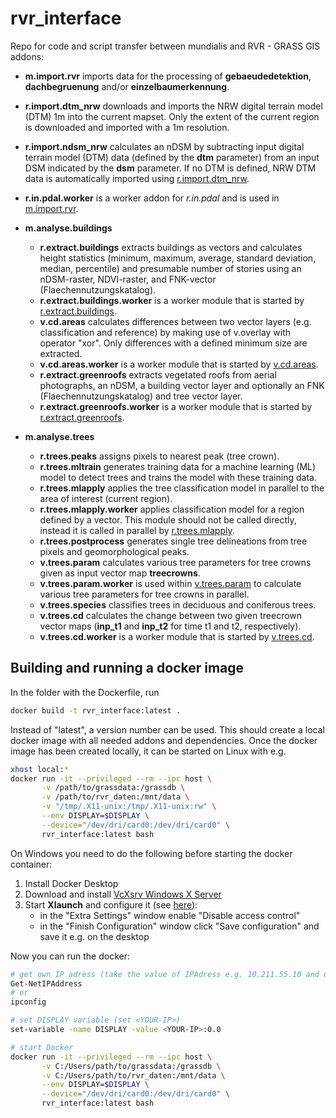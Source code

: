 # rvr_interface

Repo for code and script transfer between mundialis and RVR - GRASS GIS addons:

- **m.import.rvr** imports data for the processing of <b>gebaeudedetektion</b>,
  <b>dachbegruenung</b> and/or <b>einzelbaumerkennung</b>.

- **r.import.dtm_nrw** downloads and imports the NRW digital terrain model
  (DTM) 1m into the current mapset. Only the extent of the current region is
  downloaded and imported with a 1m resolution.

- **r.import.ndsm_nrw** calculates an nDSM by subtracting input digital terrain
  model (DTM) data (defined by the <b>dtm</b> parameter) from an input DSM
  indicated by the <b>dsm</b> parameter. If no DTM is defined, NRW DTM data
  is automatically imported using <a href="grass-gis-addons/r.import.dtm_nrw/r.import.dtm_nrw.html">r.import.dtm_nrw</a>.

- **r.in.pdal.worker** is a worker addon for <em>r.in.pdal</em> and is used in
  <a href="grass-gis-addons/m.import.rvr/m.import.rvr.html">m.import.rvr</a>.

- **m.analyse.buildings**

  - **r.extract.buildings** extracts buildings as vectors and calculates height
    statistics (minimum, maximum, average, standard deviation, median,
    percentile) and presumable number of stories using an nDSM-raster,
    NDVI-raster, and FNK-vector (Flaechennutzungskatalog).
  - **r.extract.buildings.worker** is a worker module that is started by
    <a href="grass-gis-addons/m.analyse.buildings/r.extract.buildings/r.extract.buildings.html">r.extract.buildings</a>.
  - **v.cd.areas** calculates differences between two vector layers
    (e.g. classification and reference) by making use of v.overlay with operator
    "xor". Only differences with a defined minimum size are extracted.
  - **v.cd.areas.worker** is a worker module that is started by
    <a href="grass-gis-addons/m.analyse.buildings/v.cd.areas/v.cd.areas.html">v.cd.areas</a>.
  - **r.extract.greenroofs** extracts vegetated roofs from aerial photographs,
    an nDSM, a building vector layer and optionally an FNK
    (Flaechennutzungskatalog) and tree vector layer.
  - **r.extract.greenroofs.worker** is a worker module that is started by
    <a href="grass-gis-addons/m.analyse.buildings/r.extract.greenroofs/r.extract.greenroofs.html">r.extract.greenroofs</a>.

- **m.analyse.trees**

  - **r.trees.peaks** assigns pixels to nearest peak (tree crown).
  - **r.trees.mltrain** generates training data for a machine learning (ML)
    model to detect trees and trains the model with these training data.
  - **r.trees.mlapply** applies the tree classification model
    in parallel to the area of interest (current region).
  - **r.trees.mlapply.worker** applies classification model for a region
    defined by a vector. This module should not be called directly, instead
    it is called in parallel by <a href="grass-gis-addons/m.analyse.trees/r.trees.mlapply/r.trees.mlapply.html">r.trees.mlapply</a>.
  - **r.trees.postprocess** generates single tree delineations from tree pixels
    and geomorphological peaks.
  - **v.trees.param** calculates various tree parameters for tree crowns given
    as input vector map <b>treecrowns</b>.
  - **v.trees.param.worker** is used within <a href="grass-gis-addons/m.analyse.trees/v.trees.param/v.trees.param.html">v.trees.param</a> to calculate various tree parameters
    for tree crowns in parallel.
  - **v.trees.species** classifies trees in deciduous and coniferous trees.
  - **v.trees.cd** calculates the change between two given treecrown vector
    maps (<b>inp_t1</b> and <b>inp_t2</b> for time t1 and t2, respectively).
  - **v.trees.cd.worker** is a worker module that is started by
    <a href="grass-gis-addons/m.analyse.trees/v.trees.cd/v.trees.cd.html">v.trees.cd</a>.

## Building and running a docker image

In the folder with the Dockerfile, run

```bash
docker build -t rvr_interface:latest .
```

Instead of "latest", a version number can be used. This should create a local
docker image with all needed addons and dependencies. Once the docker image
has been created locally, it can be started on Linux with e.g.

```bash
xhost local:*
docker run -it --privileged --rm --ipc host \
       -v /path/to/grassdata:/grassdb \
       -v /path/to/rvr_daten:/mnt/data \
       -v "/tmp/.X11-unix:/tmp/.X11-unix:rw" \
       --env DISPLAY=$DISPLAY \
       --device="/dev/dri/card0:/dev/dri/card0" \
       rvr_interface:latest bash
```

On Windows you need to do the following before starting the docker container:

1. Install Docker Desktop
2. Download and install [VcXsrv Windows X Server](https://sourceforge.net/projects/vcxsrv/)
3. Start **Xlaunch** and configure it (see [here](https://dev.to/darksmile92/run-gui-app-in-linux-docker-container-on-windows-host-4kde)):
   - in the "Extra Settings" window enable "Disable access control"
   - in the "Finish Configuration" window click "Save configuration" and save it e.g. on the desktop

Now you can run the docker:

```bash
# get own IP adress (take the value of IPAdress e.g. 10.211.55.10 and not 127.0.0.1)
Get-NetIPAddress
# or
ipconfig

# set DISPLAY variable (set <YOUR-IP>)
set-variable -name DISPLAY -value <YOUR-IP>:0.0

# start Docker
docker run -it --privileged --rm --ipc host \
       -v C:/Users/path/to/grassdata:/grassdb \
       -v C:/Users/path/to/rvr_daten:/mnt/data \
       --env DISPLAY=$DISPLAY \
       --device="/dev/dri/card0:/dev/dri/card0" \
       rvr_interface:latest bash
```
